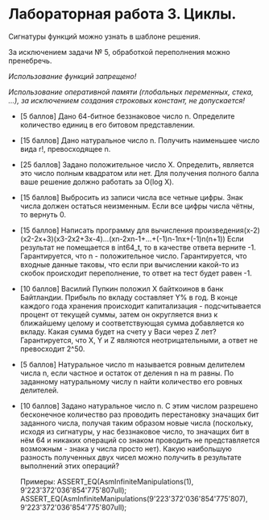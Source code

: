 # Лабораторная работа 3. Циклы.

Сигнатуры функций можно узнать в шаблоне решения.

За исключением задачи № 5, обработкой переполнения можно пренебречь.

_Использование функций запрещено!_ 

_Использование оперативной памяти (глобальных переменных, стека, ...), за исключением создания строковых констант, не допускается!_

* [5 баллов] 
Дано 64-битное беззнаковое число n. Определите количество единиц в его битовом представлении.

* [15 баллов] 
Дано натуральное число n. Получить наименьшее число вида r!, превосходящее n.

* [25 баллов] 
Задано положительное число X. Определить, является это число полным квадратом или нет. 
Для получения полного балла ваше решение должно работать за O(log X).

* [15 баллов] 
Выбросить из записи числа все четные цифры. Знак числа должен остаться неизменным. Если все цифры числа чётны, то вернуть 0.

* [15 баллов] 
Написать программу для вычисления произведения(x-2)(x2-2x+3)(x3-2x2+3x-4)...(xn-2xn-1+...+(-1)n-1nx+(-1)n(n+1))
Если результат не помещается в int64_t, то в качестве ответа верните -1.
Гарантируется, что n - положительное число.
Гарантируется, что входные данные таковы, что если при вычислении какой-то из скобок происходит переполнение, то ответ на тест будет равен -1.

* [10 баллов] 
Василий Пупкин положил X байткоинов в банк Байтландии. Прибыль по вкладу составляет Y% в год. В конце каждого года хранения происходит капитализация - подсчитывается процент от текущей суммы, затем он округляется вниз к ближайшему целому и соответствующая сумма добавляется ко вкладу. Какая сумма будет на счету у Васи через Z лет? Гарантируется, что X, Y и Z являются неотрицательными, а ответ не превосходит 2^50.

* [5 баллов] 
Натуральное число m называется ровным делителем числа n, если частное и остаток от деления n на m равны. По заданному натуральному числу n найти количество его ровных делителей.

* [10 баллов] 
Задано натуральное число n. С этим числом разрешено бесконечное количество раз проводить перестановку значащих бит заданного числа, получая таким образом новые числа (поскольку, исходя из сигнатуры, у нас беззнаковое число, то значащих бит в нём 64 и никаких операций со знаком проводить не представляется возможным - знака у числа просто нет). Какую наибольшую разность полученных двух чисел можно получить в результате выполнений этих операций?  
  
  Примеры:
ASSERT_EQ(AsmInfiniteManipulations(1),
         9'223'372'036'854'775'807ull);
ASSERT_EQ(AsmInfiniteManipulations(9'223'372'036'854'775'807),
         9'223'372'036'854'775'807ull);
 
